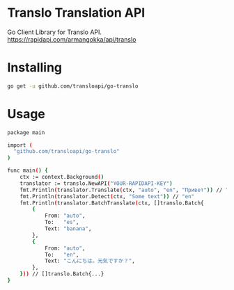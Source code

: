 # Translo Translation API
Go Client Library for Translo API. https://rapidapi.com/armangokka/api/translo

# Installing

```sh
go get -u github.com/transloapi/go-translo
```

# Usage

```sh
package main

import (
  "github.com/transloapi/go-translo"
)

func main() {
    ctx := context.Background()
    translator := translo.NewAPI("YOUR-RAPIDAPI-KEY")
    fmt.Println(translator.Translate(ctx, "auto", "en", "Привет")) // "Hello"
    fmt.Println(translator.Detect(ctx, "Some text")) // "en"
    fmt.Println(translator.BatchTranslate(ctx, []translo.Batch{
        {
            From: "auto",
            To:   "es",
            Text: "banana",
        },
        {
            From: "auto",
            To:   "en",
            Text: "こんにちは。元気ですか？",
        },
    })) // []translo.Batch{...}
}
```
